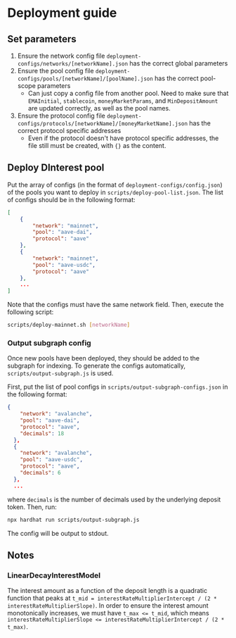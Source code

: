# Deployment guide

## Set parameters

1. Ensure the network config file `deployment-configs/networks/[networkName].json` has the correct global parameters
2. Ensure the pool config file `deployment-configs/pools/[networkName]/[poolName].json` has the correct pool-scope parameters
   - Can just copy a config file from another pool. Need to make sure that `EMAInitial`, `stablecoin`, `moneyMarketParams`, and `MinDepositAmount` are updated correctly, as well as the pool names.
3. Ensure the protocol config file `deployment-configs/protocols/[networkName]/[moneyMarketName].json` has the correct protocol specific addresses
   - Even if the protocol doesn't have protocol specific addresses, the file still must be created, with `{}` as the content.

## Deploy DInterest pool

Put the array of configs (in the format of `deployment-configs/config.json`) of the pools you want to deploy in `scripts/deploy-pool-list.json`. The list of configs should be in the following format:

```json
[
    {
        "network": "mainnet",
        "pool": "aave-dai",
        "protocol": "aave"
    },
    {
        "network": "mainnet",
        "pool": "aave-usdc",
        "protocol": "aave"
    },
    ...
]
```

Note that the configs must have the same network field. Then, execute the following script:

```bash
scripts/deploy-mainnet.sh [networkName]
```

### Output subgraph config

Once new pools have been deployed, they should be added to the subgraph for indexing. To generate the configs automatically, `scripts/output-subgraph.js` is used.

First, put the list of pool configs in `scripts/output-subgraph-configs.json` in the following format:

```json
{
    "network": "avalanche",
    "pool": "aave-dai",
    "protocol": "aave",
    "decimals": 18
  },
  {
    "network": "avalanche",
    "pool": "aave-usdc",
    "protocol": "aave",
    "decimals": 6
  },
  ...
```

where `decimals` is the number of decimals used by the underlying deposit token. Then, run:

```bash
npx hardhat run scripts/output-subgraph.js
```

The config will be output to stdout.

## Notes

### LinearDecayInterestModel

The interest amount as a function of the deposit length is a quadratic function that peaks at `t_mid = interestRateMultiplierIntercept / (2 * interestRateMultiplierSlope)`. In order to ensure the interest amount monotonically increases, we must have `t_max <= t_mid`, which means `interestRateMultiplierSlope <= interestRateMultiplierIntercept / (2 * t_max)`.
